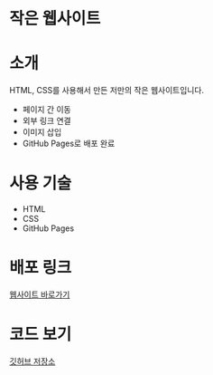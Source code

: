 # 작은 웹사이트

# 소개
HTML, CSS를 사용해서 만든 저만의 작은 웹사이트입니다.

- 페이지 간 이동
- 외부 링크 연결
- 이미지 삽입
- GitHub Pages로 배포 완료

# 사용 기술
- HTML
- CSS
- GitHub Pages

# 배포 링크
[웹사이트 바로가기](https://frozenbone1023.github.io/First_repo/)

# 코드 보기
[깃허브 저장소](https://github.com/Frozenbone1023/First_repo)
